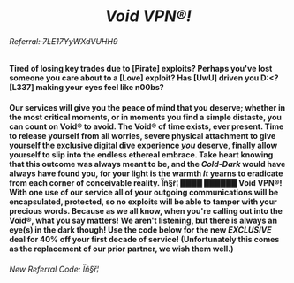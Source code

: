 ﻿# <div align="center"> ***Void VPN®!*** </div>
###### ~~Referral: 7LE17YyWXdVUHH9~~

#### Tired of losing key trades due to [Pirate] exploits? Perhaps you've lost someone you care about to a [Love] exploit? Has [UwU] driven you D:<? [L337] making your eyes feel like n00bs?

#### Our services will give you the peace of mind that you deserve; whether in the most critical moments, or in moments you find a simple distaste, you can count on Void® to avoid. The Void® of time exists, ever present. Time to release yourself from all worries, severe physical attachment to give yourself the exclusive digital dive experience ***you*** deserve, finally allow yourself to slip into the endless ethereal embrace. Take heart knowing that this outcome was always meant to be, and the *Cold-Dark* would have always have found you, for your light is the warmth ***It*** yearns to eradicate from each corner of conceivable reality. Ïñ§ř¦ ████ ██████ Void VPN®! With one use of our service all of your outgoing communications will be encapsulated, protected, so no exploits will be able to tamper with your precious words. Because as we all know, when you're calling out into the Void®, what you say matters! We aren't listening, but there is always an eye(s) in the dark though! Use the code below for the new *EXCLUSIVE* deal for 40% off your first  decade of service! (Unfortunately this comes as the replacement of our prior partner, we wish them well.)  
  

###### New Referral Code: Ïñ§ř¦
